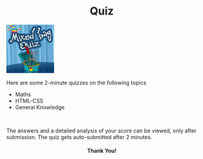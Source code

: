 <h1 align="center">Quiz </h1>
<img src="readmeimg.jpg" width="25%" alt="QUIZ" border="solid">

<br>
<p> Here are some 2-minute quizzes on the following topics
  <ul>
    <li> Maths </li>
    <li> HTML-CSS </li>
    <li> General Knowledge</li>
    </ul>
 </p>
 <br>
 <p > The answers and a detailed analysis of your score can be viewed, only after submission. The quiz gets auto-submitted after 2 minutes. </p>
 <h4 align="center">Thank You!</h4>
